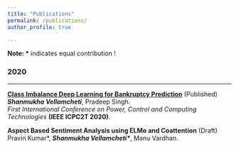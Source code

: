 ```yaml
---
title: "Publications"
permalink: /publications/
author_profile: true

---
```

<b>Note: *</b> indicates equal contribution !<br>
### 2020
---

<b>[Class Imbalance Deep Learning for Bankruptcy Prediction](/publication/2020-01-05-class-imb-dl-bank)</b>   (Published) <br><b><i>Shanmukha Vellamcheti</i></b>, Pradeep Singh.<br><i>First International Conference on Power, Control and Computing Technologies</i> <b>(IEEE ICPC2T 2020)</b>.

<b>Aspect Based Sentiment Analysis using ELMo and Coattention</b> (Draft)<br>Pravin Kumar*, <b><i>Shanmukha Vellamcheti*</i></b>, Manu Vardhan.<br>

